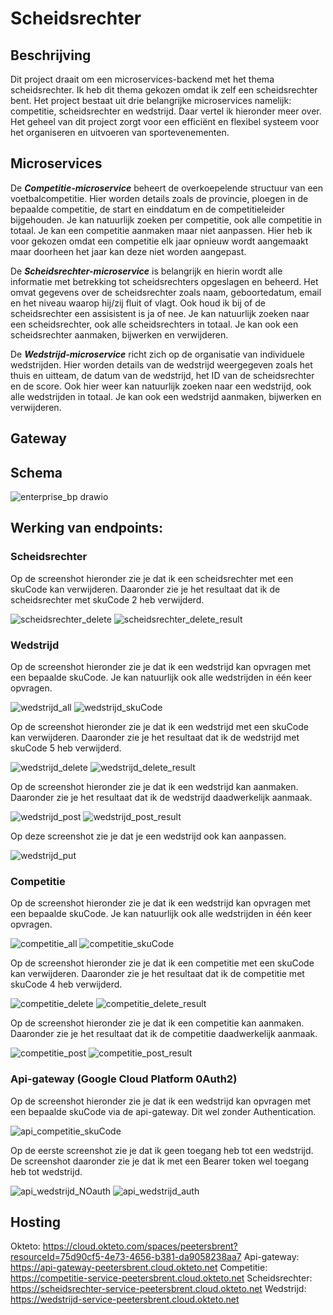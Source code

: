 # Scheidsrechter
## Beschrijving
Dit project draait om een microservices-backend met het thema scheidsrechter. Ik heb dit thema gekozen omdat ik zelf een scheidsrechter bent.
Het project bestaat uit drie belangrijke microservices namelijk: competitie, scheidsrechter en wedstrijd. Daar vertel ik hieronder meer over.
Het geheel van dit project zorgt voor een efficiënt en flexibel systeem voor het organiseren en uitvoeren van sportevenementen.

## Microservices
De **_Competitie-microservice_** beheert de overkoepelende structuur van een voetbalcompetitie. Hier worden details zoals de provincie, ploegen in de bepaalde competitie, de start en einddatum en de competitieleider bijgehouden. Je kan natuurlijk zoeken per competitie, ook alle competitie in totaal. Je kan een competitie aanmaken maar niet aanpassen. Hier heb ik voor gekozen omdat een competitie elk jaar opnieuw wordt aangemaakt maar doorheen het jaar kan deze niet worden aangepast.

De **_Scheidsrechter-microservice_** is belangrijk en hierin wordt alle informatie met betrekking tot scheidsrechters opgeslagen en beheerd. Het omvat gegevens over de scheidsrechter zoals naam, geboortedatum, email en het niveau waarop hij/zij fluit of vlagt. Ook houd ik bij of de scheidsrechter een assisistent is ja of nee. Je kan natuurlijk zoeken naar een scheidsrechter, ook alle scheidsrechters in totaal. Je kan ook een scheidsrechter aanmaken, bijwerken en verwijderen.

De **_Wedstrijd-microservice_** richt zich op de organisatie van individuele wedstrijden. Hier worden details van de wedstrijd weergegeven zoals het thuis en uitteam, de datum van de wedstrijd, het ID van de scheidsrechter en de score. Ook hier weer kan natuurlijk zoeken naar een wedstrijd, ook alle wedstrijden in totaal. Je kan ook een wedstrijd aanmaken, bijwerken en verwijderen.
## Gateway

## Schema
![enterprise_bp drawio](https://github.com/peetersbrent/enterprise_bp/assets/91012837/c49efaa3-fa35-458e-be81-a73d9c3d791c)

## Werking van endpoints:

### Scheidsrechter
Op de screenshot hieronder zie je dat ik een scheidsrechter met een skuCode kan verwijderen. 
Daaronder zie je het resultaat dat ik de scheidsrechter met skuCode 2 heb verwijderd.

![scheidsrechter_delete](https://github.com/peetersbrent/enterprise_bp/assets/91012837/848ed65f-87e5-459e-b5a0-cb8e0e0654a4)
![scheidsrechter_delete_result](https://github.com/peetersbrent/enterprise_bp/assets/91012837/255ac170-cc7b-457d-889a-06630bf49251)

### Wedstrijd

Op de screenshot hieronder zie je dat ik een wedstrijd kan opvragen met een bepaalde skuCode.
Je kan natuurlijk ook alle wedstrijden in één keer opvragen.

![wedstrijd_all](https://github.com/peetersbrent/enterprise_bp/assets/91012837/08c693fb-1398-4323-8097-bc74ef6c1e20)
![wedstrijd_skuCode](https://github.com/peetersbrent/enterprise_bp/assets/91012837/1271aa2a-91b0-4205-82c2-6200a0793814)

Op de screenshot hieronder zie je dat ik een wedstrijd met een skuCode kan verwijderen. 
Daaronder zie je het resultaat dat ik de wedstrijd met skuCode 5 heb verwijderd.

![wedstrijd_delete](https://github.com/peetersbrent/enterprise_bp/assets/91012837/d43f3f22-6150-4149-be7d-8a0d51b9067c)
![wedstrijd_delete_result](https://github.com/peetersbrent/enterprise_bp/assets/91012837/fcd88831-b3d3-418f-9bbc-16f5c75cdcfa)

Op de screenshot hieronder zie je dat ik een wedstrijd kan aanmaken. 
Daaronder zie je het resultaat dat ik de wedstrijd daadwerkelijk aanmaak.

![wedstrijd_post](https://github.com/peetersbrent/enterprise_bp/assets/91012837/2fdfb667-1e04-472b-a911-5c42a80198eb)
![wedstrijd_post_result](https://github.com/peetersbrent/enterprise_bp/assets/91012837/e04e9484-6375-42da-a138-1b412b172f22)

Op deze screenshot zie je dat je een wedstrijd ook kan aanpassen.

![wedstrijd_put](https://github.com/peetersbrent/enterprise_bp/assets/91012837/98f03b51-d3ae-40d3-b7cd-8b4106964369)

### Competitie

Op de screenshot hieronder zie je dat ik een wedstrijd kan opvragen met een bepaalde skuCode.
Je kan natuurlijk ook alle wedstrijden in één keer opvragen.

![competitie_all](https://github.com/peetersbrent/enterprise_bp/assets/91012837/9a21000e-9466-4bbb-9b7f-af099c401822)
![competitie_skuCode](https://github.com/peetersbrent/enterprise_bp/assets/91012837/55c471ae-61c2-454b-94bc-5ec6bb7f8d0f)

Op de screenshot hieronder zie je dat ik een competitie met een skuCode kan verwijderen. 
Daaronder zie je het resultaat dat ik de competitie met skuCode 4 heb verwijderd.

![competitie_delete](https://github.com/peetersbrent/enterprise_bp/assets/91012837/8d6d0344-f76d-4375-b3fa-f090b5f0b52a)
![competitie_delete_result](https://github.com/peetersbrent/enterprise_bp/assets/91012837/e7a752a2-2aa7-4dc2-8840-5497f81d0113)

Op de screenshot hieronder zie je dat ik een competitie kan aanmaken. 
Daaronder zie je het resultaat dat ik de competitie daadwerkelijk aanmaak.

![competitie_post](https://github.com/peetersbrent/enterprise_bp/assets/91012837/ea0561f1-4f49-467e-91a4-22ef648ca48b)
![competitie_post_result](https://github.com/peetersbrent/enterprise_bp/assets/91012837/cd6e17d2-61e9-4c3c-909d-5265eb87a99d)

### Api-gateway (Google Cloud Platform 0Auth2)

Op de screenshot hieronder zie je dat ik een wedstrijd kan opvragen met een bepaalde skuCode via de api-gateway.
Dit wel zonder Authentication.

![api_competitie_skuCode](https://github.com/peetersbrent/enterprise_bp/assets/91012837/bedc3409-561c-478e-bf1a-1e06cacdcd92)

Op de eerste screenshot zie je dat ik geen toegang heb tot een wedstrijd. 
De screenshot daaronder zie je dat ik met een Bearer token wel toegang heb tot wedstrijd.

![api_wedstrijd_NOauth](https://github.com/peetersbrent/enterprise_bp/assets/91012837/aa582c5c-c3c7-436a-9bc6-8e58154078dd)
![api_wedstrijd_auth](https://github.com/peetersbrent/enterprise_bp/assets/91012837/b432f204-8c24-45ef-9147-c6616a484e26)

## Hosting 

Okteto: https://cloud.okteto.com/spaces/peetersbrent?resourceId=75d90cf5-4e73-4656-b381-da9058238aa7 
  Api-gateway: https://api-gateway-peetersbrent.cloud.okteto.net
  Competitie: https://competitie-service-peetersbrent.cloud.okteto.net
  Scheidsrechter: https://scheidsrechter-service-peetersbrent.cloud.okteto.net
  Wedstrijd: https://wedstrijd-service-peetersbrent.cloud.okteto.net
